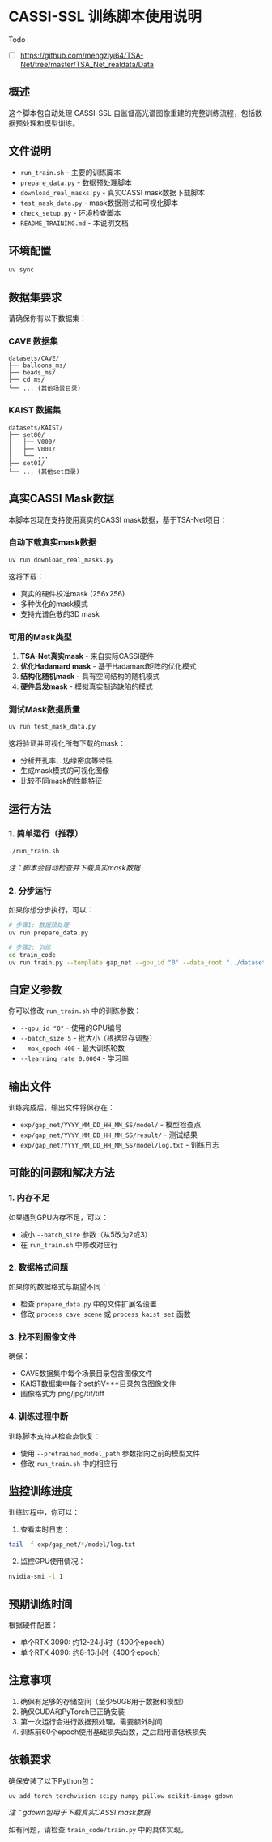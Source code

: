 # CASSI-SSL 训练脚本使用说明

Todo

- [ ] https://github.com/mengziyi64/TSA-Net/tree/master/TSA_Net_realdata/Data

## 概述

这个脚本包自动处理 CASSI-SSL 自监督高光谱图像重建的完整训练流程，包括数据预处理和模型训练。

## 文件说明

- `run_train.sh` - 主要的训练脚本
- `prepare_data.py` - 数据预处理脚本
- `download_real_masks.py` - 真实CASSI mask数据下载脚本
- `test_mask_data.py` - mask数据测试和可视化脚本
- `check_setup.py` - 环境检查脚本
- `README_TRAINING.md` - 本说明文档

## 环境配置

```bash
uv sync
```

## 数据集要求

请确保你有以下数据集：

### CAVE 数据集
```
datasets/CAVE/
├── balloons_ms/
├── beads_ms/
├── cd_ms/
└── ... (其他场景目录)
```

### KAIST 数据集  
```
datasets/KAIST/
├── set00/
│   ├── V000/
│   ├── V001/
│   └── ...
├── set01/
└── ... (其他set目录)
```

## 真实CASSI Mask数据

本脚本包现在支持使用真实的CASSI mask数据，基于TSA-Net项目：

### 自动下载真实mask数据
```bash
uv run download_real_masks.py
```

这将下载：
- 真实的硬件校准mask (256x256)
- 多种优化的mask模式
- 支持光谱色散的3D mask

### 可用的Mask类型
1. **TSA-Net真实mask** - 来自实际CASSI硬件
2. **优化Hadamard mask** - 基于Hadamard矩阵的优化模式  
3. **结构化随机mask** - 具有空间结构的随机模式
4. **硬件启发mask** - 模拟真实制造缺陷的模式

### 测试Mask数据质量
```bash
uv run test_mask_data.py
```

这将验证并可视化所有下载的mask：
- 分析开孔率、边缘密度等特性
- 生成mask模式的可视化图像
- 比较不同mask的性能特征

## 运行方法

### 1. 简单运行（推荐）
```bash
./run_train.sh
```

*注：脚本会自动检查并下载真实mask数据*

### 2. 分步运行

如果你想分步执行，可以：

```bash
# 步骤1: 数据预处理
uv run prepare_data.py

# 步骤2: 训练
cd train_code
uv run train.py --template gap_net --gpu_id "0" --data_root "../datasets/" --outf "../exp/gap_net/"
```

## 自定义参数

你可以修改 `run_train.sh` 中的训练参数：

- `--gpu_id "0"` - 使用的GPU编号
- `--batch_size 5` - 批大小（根据显存调整）
- `--max_epoch 400` - 最大训练轮数
- `--learning_rate 0.0004` - 学习率

## 输出文件

训练完成后，输出文件将保存在：

- `exp/gap_net/YYYY_MM_DD_HH_MM_SS/model/` - 模型检查点
- `exp/gap_net/YYYY_MM_DD_HH_MM_SS/result/` - 测试结果
- `exp/gap_net/YYYY_MM_DD_HH_MM_SS/model/log.txt` - 训练日志

## 可能的问题和解决方法

### 1. 内存不足
如果遇到GPU内存不足，可以：
- 减小 `--batch_size` 参数（从5改为2或3）
- 在 `run_train.sh` 中修改对应行

### 2. 数据格式问题
如果你的数据格式与期望不同：
- 检查 `prepare_data.py` 中的文件扩展名设置
- 修改 `process_cave_scene` 或 `process_kaist_set` 函数

### 3. 找不到图像文件
确保：
- CAVE数据集中每个场景目录包含图像文件
- KAIST数据集中每个set的V***目录包含图像文件
- 图像格式为 png/jpg/tif/tiff

### 4. 训练过程中断
训练脚本支持从检查点恢复：
- 使用 `--pretrained_model_path` 参数指向之前的模型文件
- 修改 `run_train.sh` 中的相应行

## 监控训练进度

训练过程中，你可以：

1. 查看实时日志：
```bash
tail -f exp/gap_net/*/model/log.txt
```

2. 监控GPU使用情况：
```bash
nvidia-smi -l 1
```

## 预期训练时间

根据硬件配置：
- 单个RTX 3090: 约12-24小时（400个epoch）
- 单个RTX 4090: 约8-16小时（400个epoch）

## 注意事项

1. 确保有足够的存储空间（至少50GB用于数据和模型）
2. 确保CUDA和PyTorch已正确安装
3. 第一次运行会进行数据预处理，需要额外时间
4. 训练前60个epoch使用基础损失函数，之后启用谱低秩损失

## 依赖要求

确保安装了以下Python包：
```bash
uv add torch torchvision scipy numpy pillow scikit-image gdown
```

*注：gdown包用于下载真实CASSI mask数据*

如有问题，请检查 `train_code/train.py` 中的具体实现。 